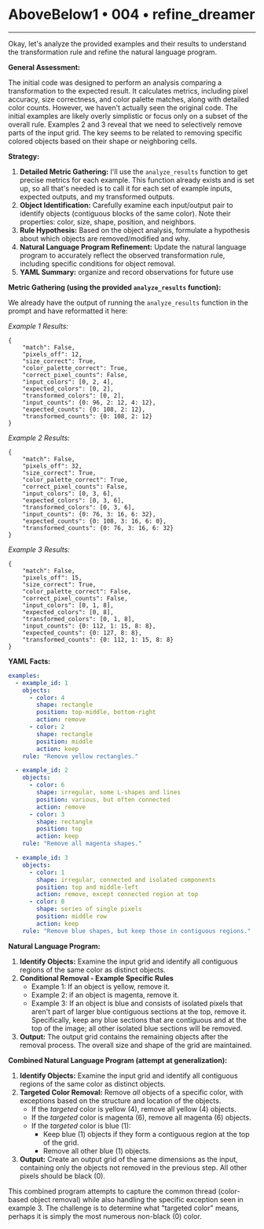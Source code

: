 # AboveBelow1 • 004 • refine_dreamer

---
Okay, let's analyze the provided examples and their results to understand the transformation rule and refine the natural language program.

**General Assessment:**

The initial code was designed to perform an analysis comparing a transformation to the expected result. It calculates metrics, including pixel accuracy, size correctness, and color palette matches, along with detailed color counts. However, we haven't actually seen the original code. The initial examples are likely overly simplistic or focus only on a subset of the overall rule. Examples 2 and 3 reveal that we need to selectively remove parts of the input grid. The key seems to be related to removing specific colored objects based on their shape or neighboring cells.

**Strategy:**

1.  **Detailed Metric Gathering:** I'll use the `analyze_results` function to get precise metrics for each example. This function already exists and is set up, so all that's needed is to call it for each set of example inputs, expected outputs, and my transformed outputs.
2.  **Object Identification:** Carefully examine each input/output pair to identify objects (contiguous blocks of the same color). Note their properties: color, size, shape, position, and neighbors.
3.  **Rule Hypothesis:** Based on the object analysis, formulate a hypothesis about which objects are removed/modified and why.
4.  **Natural Language Program Refinement:** Update the natural language program to accurately reflect the observed transformation rule, including specific conditions for object removal.
5. **YAML Summary:** organize and record observations for future use

**Metric Gathering (using the provided `analyze_results` function):**

We already have the output of running the `analyze_results` function in the prompt and have reformatted it here:

*Example 1 Results:*

```
{
    "match": False,
    "pixels_off": 12,
    "size_correct": True,
    "color_palette_correct": True,
    "correct_pixel_counts": False,
    "input_colors": [0, 2, 4],
    "expected_colors": [0, 2],
    "transformed_colors": [0, 2],
    "input_counts": {0: 96, 2: 12, 4: 12},
    "expected_counts": {0: 108, 2: 12},
    "transformed_counts": {0: 108, 2: 12}
}
```

*Example 2 Results:*

```
{
    "match": False,
    "pixels_off": 32,
    "size_correct": True,
    "color_palette_correct": True,
    "correct_pixel_counts": False,
    "input_colors": [0, 3, 6],
    "expected_colors": [0, 3, 6],
    "transformed_colors": [0, 3, 6],
    "input_counts": {0: 76, 3: 16, 6: 32},
    "expected_counts": {0: 108, 3: 16, 6: 0},
    "transformed_counts": {0: 76, 3: 16, 6: 32}
}
```

*Example 3 Results:*

```
{
    "match": False,
    "pixels_off": 15,
    "size_correct": True,
    "color_palette_correct": False,
    "correct_pixel_counts": False,
    "input_colors": [0, 1, 8],
    "expected_colors": [0, 8],
    "transformed_colors": [0, 1, 8],
    "input_counts": {0: 112, 1: 15, 8: 8},
    "expected_counts": {0: 127, 8: 8},
    "transformed_counts": {0: 112, 1: 15, 8: 8}
}
```

**YAML Facts:**

```yaml
examples:
  - example_id: 1
    objects:
      - color: 4
        shape: rectangle
        position: top-middle, bottom-right
        action: remove
      - color: 2
        shape: rectangle
        position: middle
        action: keep
    rule: "Remove yellow rectangles."

  - example_id: 2
    objects:
      - color: 6
        shape: irregular, some L-shapes and lines
        position: various, but often connected
        action: remove
      - color: 3
        shape: rectangle
        position: top
        action: keep
    rule: "Remove all magenta shapes."

  - example_id: 3
    objects:
      - color: 1
        shape: irregular, connected and isolated components
        position: top and middle-left
        action: remove, except connected region at top
      - color: 8
        shape: series of single pixels
        position: middle row
        action: keep
    rule: "Remove blue shapes, but keep those in contiguous regions."

```

**Natural Language Program:**

1.  **Identify Objects:** Examine the input grid and identify all contiguous regions of the same color as distinct objects.
2.  **Conditional Removal - Example Specific Rules**
    *   Example 1: If an object is yellow, remove it.
    *   Example 2: if an object is magenta, remove it.
    *   Example 3: If an object is blue and consists of isolated pixels that aren't part of larger blue contiguous sections at the top, remove it. Specifically, keep any blue sections that are contiguous and at the top of the image; all other isolated blue sections will be removed.
3.  **Output:** The output grid contains the remaining objects after the removal process. The overall size and shape of the grid are maintained.

**Combined Natural Language Program (attempt at generalization):**

1.  **Identify Objects:** Examine the input grid and identify all contiguous regions of the same color as distinct objects.
2.  **Targeted Color Removal:** Remove *all* objects of a specific color, with exceptions based on the structure and location of the objects.
    *   If the *targeted* color is yellow (4), remove all yellow (4) objects.
    *   If the *targeted* color is magenta (6), remove all magenta (6) objects.
    *   If the *targeted* color is blue (1):
        *   Keep blue (1) objects if they form a contiguous region at the top of the grid.
        *   Remove all other blue (1) objects.
3.  **Output:** Create an output grid of the same dimensions as the input, containing only the objects not removed in the previous step. All other pixels should be black (0).

This combined program attempts to capture the common thread (color-based object removal) while also handling the specific exception seen in example 3. The challenge is to determine what "targeted color" means, perhaps it is simply the most numerous non-black (0) color.

